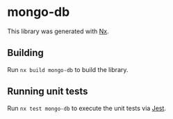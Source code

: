 # mongo-db

This library was generated with [Nx](https://nx.dev).

## Building

Run `nx build mongo-db` to build the library.

## Running unit tests

Run `nx test mongo-db` to execute the unit tests via [Jest](https://jestjs.io).
